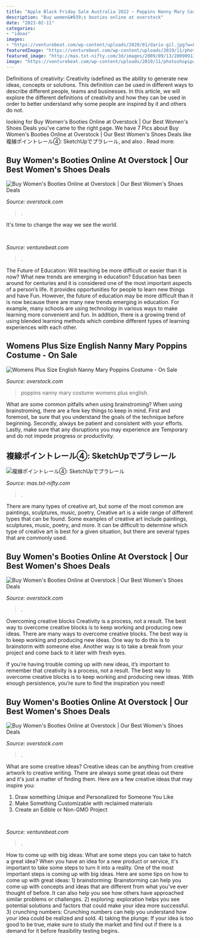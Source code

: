 ```yaml
---
title: "Apple Black Friday Sale Australia 2022 ~ Poppins Nanny Mary Costume Womens Plus English"
description: "Buy women&#039;s booties online at overstock"
date: "2023-02-11"
categories:
- "ideas"
images:
- "https://venturebeat.com/wp-content/uploads/2020/01/dario-gil.jpg?w=800"
featuredImage: "https://venturebeat.com/wp-content/uploads/2019/11/photoshopipad.jpg"
featured_image: "http://mas.txt-nifty.com/3d/images/2009/09/13/2009091306.jpg"
image: "https://venturebeat.com/wp-content/uploads/2019/11/photoshopipad.jpg"
---
```



Definitions of creativity:
Creativity isdefined as the ability to generate new ideas, concepts or solutions. This definition can be used in different ways to describe different people, teams and businesses. In this article, we will explore the different definitions of creativity and how they can be used in order to better understand why some people are inspired by it and others do not.

	

		
looking for Buy Women&#039;s Booties Online at Overstock | Our Best Women&#039;s Shoes Deals you've came to the right page. We have 7 Pics about Buy Women&#039;s Booties Online at Overstock | Our Best Women&#039;s Shoes Deals like 複線ポイントレール④: SketchUpでプラレール,  and also . Read more:
		
    
## Buy Women&#039;s Booties Online At Overstock | Our Best Women&#039;s Shoes Deals

<img loading=lazy src="https://ak1.ostkcdn.com/images/products/12637938/L19429390.jpg?imwidth=400&amp;impolicy=medium" onerror="this.onerror=null;this.src='https://tse2.mm.bing.net/th?id=OIP.ejjwbgyvdqXGThu7wSZQgAAAAA&amp;pid=15.1';" alt="Buy Women&#039;s Booties Online at Overstock | Our Best Women&#039;s Shoes Deals">

_Source: overstock.com_

>. 

	

It's time to change the way we see the world.

    
## 

<img loading=lazy src="https://venturebeat.com/wp-content/uploads/2020/01/dario-gil.jpg?w=800" onerror="this.onerror=null;this.src='https://tse1.mm.bing.net/th?id=OIP.v0G8eXwdyMDuLrKYJXJeWQHaE7&amp;pid=15.1';" alt="">

_Source: venturebeat.com_

>. 

	

The Future of Education: Will teaching be more difficult or easier than it is now? What new trends are emerging in education?
Education has been around for centuries and it is considered one of the most important aspects of a person’s life. It provides opportunities for people to learn new things and have Fun. However, the future of education may be more difficult than it is now because there are many new trends emerging in education. For example, many schools are using technology in various ways to make learning more convenient and fun. In addition, there is a growing trend of using blended learning methods which combine different types of learning experiences with each other.

    
## Womens Plus Size English Nanny Mary Poppins Costume - On Sale

<img loading=lazy src="https://ak1.ostkcdn.com/images/products/is/images/direct/c1f92cb1a7ad810b8e4b616bab80f6df4c2feab5/Womens-Plus-Size-English-Nanny-Mary-Poppins-Costume.jpg" onerror="this.onerror=null;this.src='https://tse4.mm.bing.net/th?id=OIP.WQQ4lizDyZ_Ymh5WNamn5AHaHa&amp;pid=15.1';" alt="Womens Plus Size English Nanny Mary Poppins Costume - On Sale">

_Source: overstock.com_

>poppins nanny mary costume womens plus english. 

	

What are some common pitfalls when using brainstroming?
When using brainstroming, there are a few key things to keep in mind. First and foremost, be sure that you understand the goals of the technique before beginning. Secondly, always be patient and consistent with your efforts. Lastly, make sure that any disruptions you may experience are Temporary and do not impede progress or productivity.

    
## 複線ポイントレール④: SketchUpでプラレール

<img loading=lazy src="http://mas.txt-nifty.com/3d/images/2009/09/13/2009091306.jpg" onerror="this.onerror=null;this.src='https://tse3.mm.bing.net/th?id=OIP.8KWq5mW0xlOkfvpr0Qe2lgHaEK&amp;pid=15.1';" alt="複線ポイントレール④: SketchUpでプラレール">

_Source: mas.txt-nifty.com_

>. 

	

There are many types of creative art, but some of the most common are paintings, sculptures, music, poetry,
Creative art is a wide range of different types that can be found. Some examples of creative art include paintings, sculptures, music, poetry, and more. It can be difficult to determine which type of creative art is best for a given situation, but there are several types that are commonly used.

    
## Buy Women&#039;s Booties Online At Overstock | Our Best Women&#039;s Shoes Deals

<img loading=lazy src="https://ak1.ostkcdn.com/images/products/is/images/direct/661dba9dcef347fd10c034868a2be11a65569dd9/Aerosoles-Women&#039;s-Double-Trouble-2-Ankle-Boot-Black-Leather.jpg?imwidth=400&amp;impolicy=medium" onerror="this.onerror=null;this.src='https://tse1.mm.bing.net/th?id=OIP.Sr1JlsQ1LJX_d5GP1GaCTQAAAA&amp;pid=15.1';" alt="Buy Women&#039;s Booties Online at Overstock | Our Best Women&#039;s Shoes Deals">

_Source: overstock.com_

>. 

	

Overcoming creative blocks
Creativity is a process, not a result. The best way to overcome creative blocks is to keep working and producing new ideas.
There are many ways to overcome creative blocks. The best way is to keep working and producing new ideas. One way to do this is to brainstorm with someone else. Another way is to take a break from your project and come back to it later with fresh eyes.

If you’re having trouble coming up with new ideas, it’s important to remember that creativity is a process, not a result. The best way to overcome creative blocks is to keep working and producing new ideas. With enough persistence, you’re sure to find the inspiration you need!

    
## Buy Women&#039;s Booties Online At Overstock | Our Best Women&#039;s Shoes Deals

<img loading=lazy src="https://ak1.ostkcdn.com/images/products/10899096/L17932786.jpg?imwidth=400&amp;impolicy=medium" onerror="this.onerror=null;this.src='https://tse4.mm.bing.net/th?id=OIP.JZIcM-fBdxUgBz7Q8y3w-AAAAA&amp;pid=15.1';" alt="Buy Women&#039;s Booties Online at Overstock | Our Best Women&#039;s Shoes Deals">

_Source: overstock.com_

>. 

	

What are some creative ideas?
Creative ideas can be anything from creative artwork to creative writing. There are always some great ideas out there and it's just a matter of finding them. Here are a few creative ideas that may inspire you:
1. Draw something Unique and Personalized for Someone You Like
2. Make Something Customizable with reclaimed materials
3. Create an Edible or Non-GMO Project

    
## 

<img loading=lazy src="https://venturebeat.com/wp-content/uploads/2019/11/photoshopipad.jpg" onerror="this.onerror=null;this.src='https://tse4.mm.bing.net/th?id=OIP.z0Cxihs-U0tIJIaoh2pT5AHaFw&amp;pid=15.1';" alt="">

_Source: venturebeat.com_

>. 

	

How to come up with big ideas: What are some steps you can take to hatch a great idea?
When you have an idea for a new product or service, it's important to take some steps to turn it into a reality. One of the most important steps is coming up with big ideas. Here are some tips on how to come up with great ideas: 1) brainstorming: Brainstorming can help you come up with concepts and ideas that are different from what you've ever thought of before. It can also help you see how others have approached similar problems or challenges. 2) exploring: exploration helps you see potential solutions and factors that could make your idea more successful. 3) crunching numbers: Crunching numbers can help you understand how your idea could be realized and sold. 4) taking the plunge: If your idea is too good to be true, make sure to study the market and find out if there is a demand for it before feasibility testing begins.

